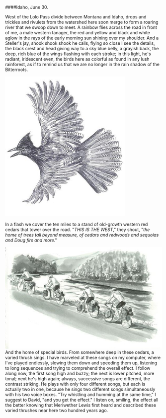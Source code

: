 ####Idaho, June 30.

 West of the Lolo Pass divide between Montana and Idaho, drops and trickles and rivulets from the watershed here soon merge to form a roaring river that we swoop down to meet. A rainbow flies across the road in front of me, a male western tanager, the red and yellow and black and white aglow in the rays of the early morning sun shining over my shoulder. And a Steller's jay, shook shook shook he calls, flying so close I see the details, the black crest and head giving way to a sky blue belly, a grayish back, the deep, rich blue of the wings flashing with each stroke; in this light, he's radiant, iridescent even, the birds here as colorful as found in any lush rainforest, as if to remind us that we are no longer in the rain shadow of the Bitterroots. 
 
 ![Idaho](../look_inside_images/Idaho-0.jpg)

In a flash we cover the ten miles to a stand of old-growth western red cedars that tower over the road. "_THIS IS THE WEST_," they shout, "_the home of trees tall beyond measure, of cedars and redwoods and sequoias and Doug firs and more_." 

![Idaho](../look_inside_images/Idaho-2.jpg)
And the home of special birds. From somewhere deep in these cedars, a varied thrush sings. I have marveled at these songs on my computer, where I've played endlessly, slowing them down and speeding them up, listening to long sequences and trying to comprehend the overall effect. I follow along now, the first song high and buzzy; the next is lower pitched, more tonal; next he's high again; always, successive songs are different, the contrast striking. He plays with only four different songs, but each is actually two in one, because he sings two different songs simultaneously with his two voice boxes. "Try whistling and humming at the same time," I suggest to David, "and you get the effect." I listen on, smiling, the effect all the better knowing that Meriwether Lewis first heard and described these varied thrushes near here two hundred years ago. 


